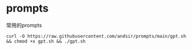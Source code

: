 # prompts
常用的prompts
```
curl -O https://raw.githubusercontent.com/andsir/prompts/main/gpt.sh && chmod +x gpt.sh && ./gpt.sh
```
